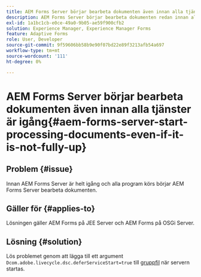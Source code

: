 ```yaml
---
title: AEM Forms Server börjar bearbeta dokumenten även innan alla tjänster är igång.
description: AEM Forms Server börjar bearbeta dokumenten redan innan alla tjänster är igång på JEE Server och OSGi Server.
exl-id: 1a1bc1cb-e0ce-49a0-9b05-ae59f900cfb2
solution: Experience Manager, Experience Manager Forms
feature: Adaptive Forms
role: User, Developer
source-git-commit: 9f59606bb58b9e90f07bd22e89f3213afb54a697
workflow-type: tm+mt
source-wordcount: '111'
ht-degree: 0%

---
```


# AEM Forms Server börjar bearbeta dokumenten även innan alla tjänster är igång{#aem-forms-server-start-processing-documents-even-if-it-is-not-fully-up}

## Problem {#issue}

<!--When user restarts AEM Forms server, the current calling processes or services still continue such as rendering PDF documents and more. It causes the restart of the AEM Forms server to not startup correctly.-->

Innan AEM Forms Server är helt igång och alla program körs börjar AEM Forms Server bearbeta dokumenten.


## Gäller för {#applies-to}

Lösningen gäller AEM Forms på JEE Server och AEM Forms på OSGi Server.

## Lösning {#solution}

Lös problemet genom att lägga till ett argument `Dcom.adobe.livecycle.dsc.deferServiceStart=true` till [gruppfil](https://experienceleague.adobe.com/docs/experience-manager-65/deploying/deploying/command-line-start-and-stop.html#windows-platform-start-bat-script-example) när servern startas.
